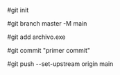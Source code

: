 #git init

#git branch master -M main 

#git add archivo.exe 

#git commit "primer commit"

#git push --set-upstream origin main
